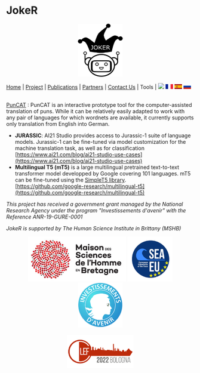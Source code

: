 # JokeR
<p align="center">
  <img src="../img/Joker.png" width="120" height="142">
</p>

 [Home](index) | [Project](project) | [Publications](publications) | [Partners](partners) | [Contact Us](contact) | Tools | [<img src="../img/drapeau EN.png" width="20">](https://gavinthomas.github.io/joker-ru/EN/index) [<img src="../img/drapeau FR.png" width="20">](https://gavinthomas.github.io/joker-ru/FR/index)  [<img src="../img/drapeau ES.png" width="20">](https://gavinthomas.github.io/joker-ru/ES/index)  [<img src="../img/drapeau RU.png" width="20">](https://gavinthomas.github.io/joker-ru/RU/index) 
<br>

<br> [PunCAT](https://github.com/OFAI/PunCAT) : PunCAT is an interactive prototype tool for the computer-assisted translation of puns. While it can be relatively easily adapted to work with any pair of languages for which wordnets are available, it currently supports only translation from English into German.

* **JURASSIC**: AI21 Studio provides access to Jurassic-1 suite of language models. Jurassic-1 can be fine-tuned via model customization for the machine translation task, as well as for classification [https://www.ai21.com/blog/ai21-studio-use-cases](https://www.ai21.com/blog/ai21-studio-use-cases)
* **Multilingual T5 (mT5)**  is a large multilingual pretrained text-to-text transformer model developped by Google covering 101 languages. mT5 can be fine-tuned using the [SimpleT5 library](https://github.com/Shivanandroy/simpleT5/). [https://github.com/google-research/multilingual-t5](https://github.com/google-research/multilingual-t5)

<p>
<em>This project has received a government grant managed by the National Research Agency under the program "Investissements d'avenir" with the Reference ANR-19-GURE-0001</em>
</p>
<p>
<em>JokeR is supported by The Human Science Institute in Brittany (MSHB)</em>
</p>
<div align="center">
  <a href="https://www.mshb.fr"><img src="../img/MSHB.jpg" height="120"></a>
  <a href="https://sea-eu.org/?lang=fr"><img src="../img/SEA-EU.png" height="120"></a>
  <a href="https://www.gouvernement.fr/le-programme-d-investissements-d-avenir"><img src="../img/Investissement avenir.jpeg" height="120"></a>
</div>
<br />
<div align="center">
  <a href="https://clef2022.clef-initiative.eu/index.php"><img src="../img/CLEF2022.png" height="90"></a> 
</div>
